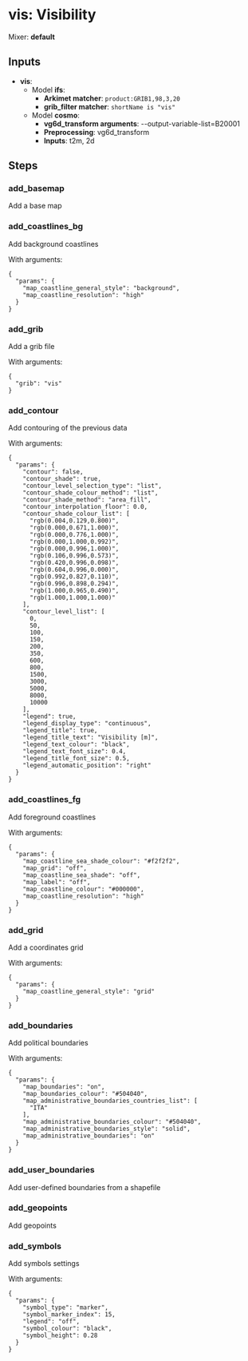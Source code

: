 # vis: Visibility

Mixer: **default**

## Inputs

* **vis**:
    * Model **ifs**:
        * **Arkimet matcher**: `product:GRIB1,98,3,20`
        * **grib_filter matcher**: `shortName is "vis"`
    * Model **cosmo**:
        * **vg6d_transform arguments**: --output-variable-list=B20001
        * **Preprocessing**: vg6d_transform
        * **Inputs**: t2m, 2d

## Steps

### add_basemap

Add a base map


### add_coastlines_bg

Add background coastlines

With arguments:
```
{
  "params": {
    "map_coastline_general_style": "background",
    "map_coastline_resolution": "high"
  }
}
```

### add_grib

Add a grib file

With arguments:
```
{
  "grib": "vis"
}
```

### add_contour

Add contouring of the previous data

With arguments:
```
{
  "params": {
    "contour": false,
    "contour_shade": true,
    "contour_level_selection_type": "list",
    "contour_shade_colour_method": "list",
    "contour_shade_method": "area_fill",
    "contour_interpolation_floor": 0.0,
    "contour_shade_colour_list": [
      "rgb(0.004,0.129,0.800)",
      "rgb(0.000,0.671,1.000)",
      "rgb(0.000,0.776,1.000)",
      "rgb(0.000,1.000,0.992)",
      "rgb(0.000,0.996,1.000)",
      "rgb(0.106,0.996,0.573)",
      "rgb(0.420,0.996,0.098)",
      "rgb(0.604,0.996,0.000)",
      "rgb(0.992,0.827,0.110)",
      "rgb(0.996,0.898,0.294)",
      "rgb(1.000,0.965,0.490)",
      "rgb(1.000,1.000,1.000)"
    ],
    "contour_level_list": [
      0,
      50,
      100,
      150,
      200,
      350,
      600,
      800,
      1500,
      3000,
      5000,
      8000,
      10000
    ],
    "legend": true,
    "legend_display_type": "continuous",
    "legend_title": true,
    "legend_title_text": "Visibility [m]",
    "legend_text_colour": "black",
    "legend_text_font_size": 0.4,
    "legend_title_font_size": 0.5,
    "legend_automatic_position": "right"
  }
}
```

### add_coastlines_fg

Add foreground coastlines

With arguments:
```
{
  "params": {
    "map_coastline_sea_shade_colour": "#f2f2f2",
    "map_grid": "off",
    "map_coastline_sea_shade": "off",
    "map_label": "off",
    "map_coastline_colour": "#000000",
    "map_coastline_resolution": "high"
  }
}
```

### add_grid

Add a coordinates grid

With arguments:
```
{
  "params": {
    "map_coastline_general_style": "grid"
  }
}
```

### add_boundaries

Add political boundaries

With arguments:
```
{
  "params": {
    "map_boundaries": "on",
    "map_boundaries_colour": "#504040",
    "map_administrative_boundaries_countries_list": [
      "ITA"
    ],
    "map_administrative_boundaries_colour": "#504040",
    "map_administrative_boundaries_style": "solid",
    "map_administrative_boundaries": "on"
  }
}
```

### add_user_boundaries

Add user-defined boundaries from a shapefile


### add_geopoints

Add geopoints


### add_symbols

Add symbols settings

With arguments:
```
{
  "params": {
    "symbol_type": "marker",
    "symbol_marker_index": 15,
    "legend": "off",
    "symbol_colour": "black",
    "symbol_height": 0.28
  }
}
```


